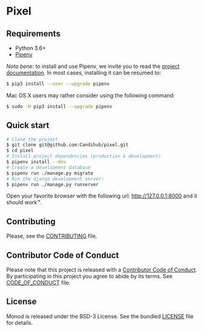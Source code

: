# Pixel

## Requirements

* Python 3.6+
* [Pipenv](https://docs.pipenv.org)


_Nota bene_: to install and use Pipenv, we invite you to read the [project
documentation](https://docs.pipenv.org). In most cases, installing it can be
resumed to:

```bash
$ pip3 install --user --upgrade pipenv
```

Mac OS X users may rather consider using the following command:

```bash
$ sudo -H pip3 install --upgrade pipenv
```

## Quick start

```bash
# Clone the project
$ git clone git@github.com:Candihub/pixel.git
$ cd pixel
# Install project dependencies (production & development)
$ pipenv install --dev
# Create a development database
$ pipenv run ./manage.py migrate
# Run the django development server:
$ pipenv run ./manage.py runserver
```

Open your favorite browser with the following url: http://127.0.0.1:8000 and it
should work™.

## Contributing

Please, see the [CONTRIBUTING](CONTRIBUTING.md) file.

## Contributor Code of Conduct

Please note that this project is released with a [Contributor Code of
Conduct](http://contributor-covenant.org/). By participating in this project you
agree to abide by its terms. See [CODE_OF_CONDUCT](CODE_OF_CONDUCT.md) file.

## License

Monod is released under the BSD-3 License. See the bundled [LICENSE](LICENSE)
file for details.
